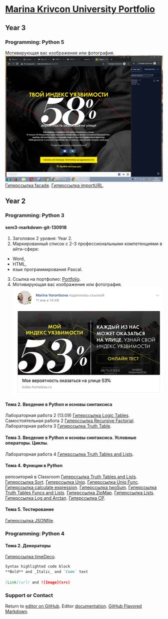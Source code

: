 # [Marina Krivcon University Portfolio](https://meao.github.io/university-portfolio/)
## Year 3
### Programming: Python 5
Мотивирующая вас изображение или фотография.
![GitHub Logo](/python/risk.jpg)
[Гиперссылка facade](https://repl.it/@MarinaKrvtsn/Facade).
[Гиперссылка importURL](https://repl.it/@MarinaKrvtsn/importURL).
## Year 2
### Programming: Python 3
####  sem3-markdown-git-130918
1. Заголовок 2 уровня: Year 2.
2. Маркированный список с 2-3 профессиональными компетенциями в айти-сфере:
- Word, 
- HTML, 
- язык программирования Pascal.
3. Ссылка на портфолио: [Portfolio](https://meao.github.io/university-portfolio/).
4. Мотивирующая вас изображение или фотография.
![GitHub Logo](/python/1.png)
####   Тема 2. Введение в Python и основы синтаксиса
Лабораторная работа 2 (13.09) [Гиперссылка Logic Tables](https://repl.it/@MarinaKrvtsn/PointedHurtfulBusiness).
Самостоятельная работа 2 [Гиперссылка Recursive Factorial](https://repl.it/@MarinaKrvtsn/RecursiveFactorial).
Лабораторная работа 3 [Гиперссылка Truth Table](https://repl.it/@MarinaKrvtsn/TruthTable16).
####   Тема 3. Введение в Python и основы синтаксиса. Условные операторы. Циклы. 
Лабораторная работа 4 [Гиперссылка Truth Tables and Lists](https://repl.it/@MarinaKrvtsn/Template-for-assignment-1-1).
####   Тема 4. Функции в Python
репозиторий в Classroom [Гиперссылка Truth Tables and Lists](https://github.com/python-basic/sem3-t2-Meao/tree/master).
[Гиперссылка Sort](https://repl.it/@MarinaKrvtsn/Sort).
[Гиперссылка Uniq](https://repl.it/@MarinaKrvtsn/Uniq).
[Гиперссылка Uniq Func](https://repl.it/@MarinaKrvtsn/Uniq-1).
[Гиперссылка calculate expression](https://repl.it/@MarinaKrvtsn/Cal).
[Гиперссылка twoSum](https://repl.it/@MarinaKrvtsn/twoSum).
[Гиперссылка Truth Tables Funcs and Lists](https://repl.it/@MarinaKrvtsn/WryJauntyCoding).
[Гиперссылка ZipMap](https://repl.it/@MarinaKrvtsn/ZipMap).
[Гиперссылка Lists](https://repl.it/@MarinaKrvtsn/UtterJampackedBudgetrange).
[Гиперссылка Log and Arctan](https://repl.it/@MarinaKrvtsn/elementfunc).
[Гиперссылка СР](https://docs.google.com/document/d/1uN99-dkoouNH5RjM2dwxptCN8o7LA50gA8HgjW_ecP4/edit?usp=sharing).
####   Тема 5. Тестирование
[Гиперссылка JSONfile](https://repl.it/@MarinaKrvtsn/JSONfile).
### Programming: Python 4
####   Тема 2. Декораторы
[Гиперссылка timeDeco](https://repl.it/@MarinaKrvtsn/timeDeco).

```markdown
Syntax highlighted code block
**Bold** and _Italic_ and `Code` text

[Link](url) and ![Image](src)
```
### Support or Contact

Return to [editor on GitHub](https://github.com/Meao/university-portfolio/edit/master/index.md). Editor [documentation](https://help.github.com/categories/github-pages-basics/). [GitHub Flavored Markdown](https://guides.github.com/features/mastering-markdown/).
